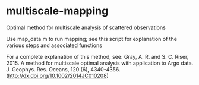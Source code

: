# multiscale-mapping
Optimal method for multiscale analysis of scattered observations

Use map_data.m to run mapping; see this script for explanation of the various steps and associated functions

For a complete explanation of this method, see: Gray, A. R. and S. C. Riser, 2015. A method for multiscale optimal analysis with application to Argo data. J. Geophys. Res. Oceans, 120 (6), 4340-4356. (http://dx.doi.org/10.1002/2014JC010208)
